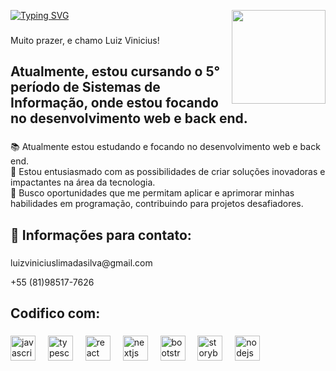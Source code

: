 [![Typing SVG](https://readme-typing-svg.herokuapp.com?font=Fira+Code&duration=5007&pause=990&center=falso&vCenter=falso&repeat=verdadeiro&random=verdadeiro&width=435&lines=Ol%C3%A1+dev%E2%80%99s!+%F0%9F%91%A8%F0%9F%8F%BB%E2%80%8D%F0%9F%92%BB)](https://git.io/typing-svg)
<img height="150" align="right" src="https://media0.giphy.com/media/bGgsc5mWoryfgKBx1u/giphy.gif?cid=6c09b9525gt0fpqvp35wq16qvqt76r3gceoll1p2js0vfpe1&ep=v1_gifs_search&rid=giphy.gif&ct=g"  />

###

<p align="left">Muito prazer, e chamo Luiz Vinicius!</p>

###

<h2 align="left">Atualmente, estou cursando o 5° período de Sistemas de Informação, onde estou focando no desenvolvimento web e back end.</h2>

###

<p align="left">📚 Atualmente estou estudando e focando no desenvolvimento web e back end. <br>🎯 Estou entusiasmado com as possibilidades de criar soluções inovadoras e impactantes na área da tecnologia. <br>🎲 Busco oportunidades que me permitam aplicar e aprimorar minhas habilidades em programação, contribuindo para projetos desafiadores. </p>

###

<h2 align="left">📧 Informações para contato:</h2>

###

<p align="left">luizviniciuslimadasilva@gmail.com

+55 (81)98517-7626</p>

<h2 align="left">Codifico com:</h2>

###

<div align="left">
  <img src="https://cdn.jsdelivr.net/gh/devicons/devicon/icons/javascript/javascript-original.svg" height="40" alt="javascript logo"  />
  <img width="12" />
  <img src="https://cdn.jsdelivr.net/gh/devicons/devicon/icons/typescript/typescript-original.svg" height="40" alt="typescript logo"  />
  <img width="12" />
  <img src="https://cdn.jsdelivr.net/gh/devicons/devicon/icons/react/react-original.svg" height="40" alt="react logo"  />
  <img width="12" />
  <img src="https://cdn.jsdelivr.net/gh/devicons/devicon/icons/nextjs/nextjs-original.svg" height="40" alt="nextjs logo"  />
  <img width="12" />
  <img src="https://cdn.jsdelivr.net/gh/devicons/devicon/icons/bootstrap/bootstrap-original.svg" height="40" alt="bootstrap logo"  />
  <img width="12" />
  <img src="https://cdn.jsdelivr.net/gh/devicons/devicon/icons/html5/html5-original.svg" height="40" alt="storybook logo"  />
  <img width="12" />
  <img src="https://cdn.jsdelivr.net/gh/devicons/devicon/icons/css3/css3-original.svg" height="40" alt="nodejs logo"  />
  <img width="12" />
</div>

###
